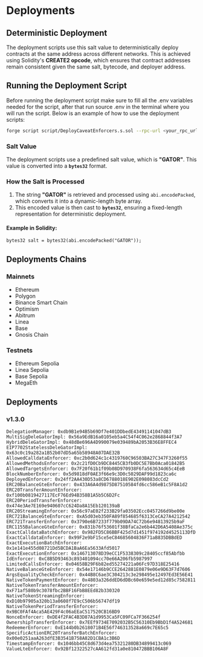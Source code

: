 # Deployments

## **Deterministic Deployment**

The deployment scripts use this salt value to deterministically deploy contracts at the same address across different networks. This is achieved using Solidity's **CREATE2 opcode**, which ensures that contract addresses remain consistent given the same salt, bytecode, and deployer address.

## **Running the Deployment Script**

Before running the deployment script make sure to fill all the .env variables needed for the script, after that run source .env in the terminal where you will run the script.
Below is an example of how to use the deployment scripts:

```sh
forge script script/DeployCaveatEnforcers.s.sol --rpc-url <your_rpc_url> --private-key $PRIVATE_KEY --broadcast
```

### Salt Value

The deployment scripts use a predefined salt value, which is **"GATOR"**. This value is converted into a **`bytes32`** format.

### **How the Salt is Processed**

1. The string **"GATOR"** is retrieved and processed using `abi.encodePacked`, which converts it into a dynamic-length byte array.
2. This encoded value is then cast to **`bytes32`**, ensuring a fixed-length representation for deterministic deployment.

#### **Example in Solidity:**

```solidity
bytes32 salt = bytes32(abi.encodePacked("GATOR"));
```

## **Deployments Chains**

### Mainnets

- Ethereum
- Polygon
- Binance Smart Chain
- Optimism
- Abitrum
- Linea
- Base
- Gnosis Chain

### Testnets

- Ethereum Sepolia
- Linea Sepolia
- Base Sepolia
- MegaEth

## **Deployments**

### **v1.3.0**

```
DelegationManager: 0xdb9B1e94B5b69Df7e401DDbedE43491141047dB3
MultiSigDeleGatorImpl: 0x56a9EdB16a0105eb5a4C54f4C062e2868844f3A7
HybridDeleGatorImpl: 0x48dBe696A4D990079e039489bA2053B36E8FFEC4
EIP7702StatelessDeleGatorImpl: 0x63c0c19a282a1B52b07dD5a65b58948A07DAE32B
AllowedCalldataEnforcer: 0xc2b0d624c1c4319760C96503BA27C347F3260f55
AllowedMethodsEnforcer: 0x2c21fD0Cb9DC8445CB3fb0DC5E7Bb0Aca01842B5
AllowedTargetsEnforcer: 0x7F20f61b1f09b08D970938F6fa563634d65c4EeB
BlockNumberEnforcer: 0x5d9818dF0AE3f66e9c3D0c5029DAF99d1823ca6c
DeployedEnforcer: 0x24ff2AA430D53a8CD6788018E902E098083dcCd2
ERC20BalanceGteEnforcer: 0x433A6A4d9875D87510584fd6cc586eB1c5F8A1d2
ERC20TransferAmountEnforcer: 0xf100b0819427117EcF76Ed94B358B1A5b5C6D2Fc
ERC20PeriodTransferEnforcer: 0x474e3Ae7E169e940607cC624Da8A15Eb120139aB
ERC20StreamingEnforcer: 0x56c97aE02f233B29fa03502Ecc0457266d9be00e
ERC721BalanceGteEnforcer: 0xA5d03eb350FA89f854685f6313CeCA27A4212542
ERC721TransferEnforcer: 0x3790e6B7233f779b09DA74C72b6e94813925b9aF
ERC1155BalanceGteEnforcer: 0x831b76f53601f38BfaCa2e6b442D6A5408Ae375c
ExactCalldataBatchEnforcer: 0x982FD5C86BBF425d7d1451f974192d4525113DfD
ExactCalldataEnforcer: 0x99F2e9bF15ce5eC84685604836F71aB835DBBdED
ExactExecutionBatchEnforcer: 0x1e141e455d08721Dd5BCDA1BaA6Ea5633Afd5017
ExactExecutionEnforcer: 0x146713078D39eCC1F5338309c28405ccf85Abfbb
IdEnforcer: 0xC8B5D93463c893401094cc70e66A206fb5987997
LimitedCallsEnforcer: 0x04658B29F6b82ed55274221a06Fc97D318E25416
NativeBalanceGteEnforcer: 0x54e17146b9CCE2642881E0879e06e9D63F7d7606
ArgsEqualityCheckEnforcer: 0x44B8C6ae3C304213c3e298495e12497Ed3E56E41
NativeTokenPaymentEnforcer: 0x4803a326ddED6dDBc60e659e5ed12d85c7582811
NativeTokenTransferAmountEnforcer: 0xF71af580b9c3078fbc2BBF16FbB8EEd82b330320
NativeTokenStreamingEnforcer: 0xD10b97905a320b13a0608f7E9cC506b56747df19
NativeTokenPeriodTransferEnforcer: 0x9BC0FAf4Aca5AE429F4c06aEEaC517520CB16BD9
NonceEnforcer: 0xDE4f2FAC4B3D87A1d9953Ca5FC09FCa7F366254f
OwnershipTransferEnforcer: 0x7EEf9734E7092032B5C56310Eb9BbD1f4A524681
RedeemerEnforcer: 0xE144b0b2618071B4E56f746313528a669c7E65c5
SpecificActionERC20TransferBatchEnforcer: 0x00e0251aaA263dfE3B3541B758A82D1CBA1c3B6D
TimestampEnforcer: 0x1046bb45C8d673d4ea75321280DB34899413c069
ValueLteEnforcer: 0x92Bf12322527cAA612fd31a0e810472BBB106A8F
```
